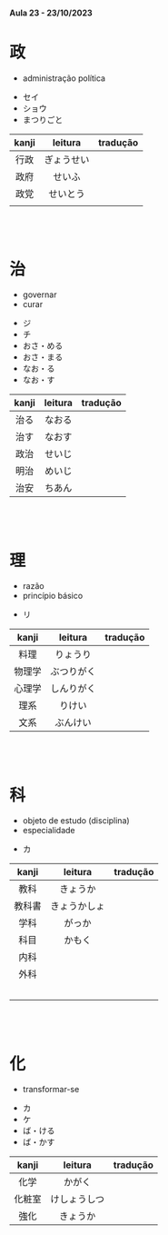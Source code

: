 #### Aula 23 - 23/10/2023


# 政

- administração política

<ul><li>セイ</li><li>ショウ</li><li>まつりごと</li></ul>

| kanji | leitura | tradução |
|:---:|:---:|:---:|
| 行政 | ぎょうせい |  |
| 政府 | せいふ |  |
| 政党 | せいとう |  |
|  |  |  |

<br><br>


# 治

<ul><li>governar</li><li>curar</li></ul>

<ul><li>ジ</li><li>チ</li><li>おさ・める</li><li>おさ・まる</li><li>なお・る</li><li>なお・す</li></ul>

| kanji | leitura | tradução |
|:---:|:---:|:---:|
| 治る | なおる |  |
| 治す | なおす |  |
| 政治 | せいじ |  |
| 明治 | めいじ |  |
| 治安 | ちあん |  |

<br><br>


# 理

<ul><li>razão</li><li>princípio básico</li></ul>

- リ

| kanji | leitura | tradução |
|:---:|:---:|:---:|
| 料理 | りょうり |  |
| 物理学 | ぶつりがく |  |
| 心理学 | しんりがく |  |
| 理系 | りけい |  |
| 文系 | ぶんけい |  |

<br><br>


# 科

<ul><li>objeto de estudo (disciplina)</li><li>especialidade</li></ul>

- カ

| kanji | leitura | tradução |
|:---:|:---:|:---:|
| 教科 | きょうか |  |
| 教科書 | きょうかしょ |  |
| 学科 | がっか |  |
| 科目 | かもく |  |
| 内科 |  |  |
| 外科 |  |  |
|  |  |  |
|  |  |  |
|  |  |  |
|  |  |  |
|  |  |  |

<br><br>


# 化

- transformar-se

<ul><li>カ</li><li>ケ</li><li>ば・ける</li><li>ば・かす</li></ul>

| kanji | leitura | tradução |
|:---:|:---:|:---:|
| 化学 | かがく |  |
| 化粧室 | けしょうしつ |  |
| 強化 | きょうか |  |